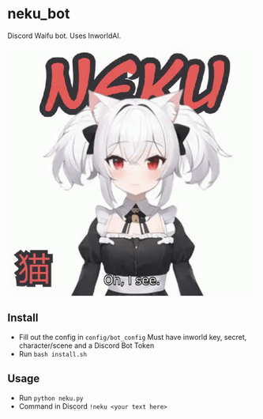 # neku_bot
Discord Waifu bot. Uses InworldAI.

![NEKU](https://raw.githubusercontent.com/atorsvn/neku_bot/main/neku.gif)

## Install
* Fill out the config in ```config/bot_config``` Must have inworld key, secret, character/scene and a Discord Bot Token
* Run ```bash install.sh```
## Usage
* Run ```python neku.py```
* Command in Discord ```!neku <your text here>```
